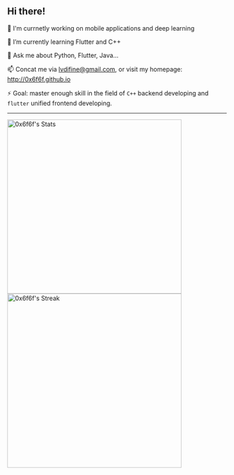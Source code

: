 ## Hi there!

🔭 I'm currnetly working on mobile applications and deep learning

🌱 I’m currently learning Flutter and C++

💬 Ask me about Python, Flutter, Java...

📫 Concat me via lvdifine@gmail.com, or visit my homepage: http://0x6f6f.github.io

⚡ Goal: master enough skill in the field of `C++` backend developing and `flutter` unified frontend developing.

---

<!-- ![0x6f6f's Stats](https://github-readme-stats.vercel.app/api?username=0x6f6f&theme=dark&show_icons=true&hide_border=true&count_private=true)

![0x6f6f's Streak](https://github-readme-streak-stats.herokuapp.com/?user=0x6f6f&theme=dark&hide_border=true)

![0x6f6f's Top Languages](https://github-readme-stats.vercel.app/api/top-langs/?username=0x6f6f&theme=dark&show_icons=true&hide_border=true&layout=compact) -->

<img src="https://github-readme-stats.vercel.app/api?username=0x6f6f&theme=dark&show_icons=true&hide_border=true&count_private=true" alt="0x6f6f's Stats" width="400" />

<img src="https://github-readme-streak-stats.herokuapp.com/?user=0x6f6f&theme=dark&hide_border=true" alt="0x6f6f's Streak" width="400" />

<!-- <img src="https://github-readme-stats.vercel.app/api/top-langs/?username=0x6f6f&theme=dark&show_icons=true&hide_border=true&layout=compact" alt="0x6f6f's Top Languages" width="400" /> -->